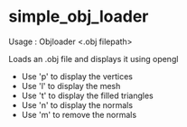 # simple_obj_loader

Usage : Objloader <.obj filepath>

Loads an .obj file and displays it using opengl 

* Use 'p' to display the vertices 
* Use 'l' to display the mesh 
* Use 't' to display the filled triangles 
* Use 'n' to display the normals  
* Use 'm' to remove the normals 